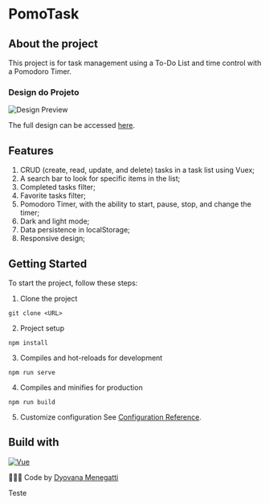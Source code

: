 # PomoTask

## About the project

This project is for task management using a To-Do List and time control with a Pomodoro Timer.

### Design do Projeto

![Design Preview](https://figma-alpha-api.s3.us-west-2.amazonaws.com/images/4666eceb-6d26-4eee-89f5-ee7d7808010e)

The full design can be accessed [here](https://www.figma.com/design/DXrVvNfRQRXLBAZOzHz6Z4/PomoTask?node-id=0-1&t=FHRKOJLI9AIwFaLn-1).

## Features

1. CRUD (create, read, update, and delete) tasks in a task list using Vuex;
2. A search bar to look for specific items in the list;
3. Completed tasks filter;
4. Favorite tasks filter;
5. Pomodoro Timer, with the ability to start, pause, stop, and change the timer;
6. Dark and light mode;
7. Data persistence in localStorage;
8. Responsive design;

## Getting Started

To start the project, follow these steps:

1. Clone the project
```
git clone <URL>
```

2. Project setup
```
npm install
```

3. Compiles and hot-reloads for development
```
npm run serve
```

4. Compiles and minifies for production
```
npm run build
```

5. Customize configuration
See [Configuration Reference](https://cli.vuejs.org/config/).

## Build with
[![Vue][Vue.js]][Vue-url]

<!-- Links and URLs -->
[Vue.js]: https://img.shields.io/badge/Vue.js-35495E?style=for-the-badge&logo=vue.js&logoColor=4FC08D
[Vue-url]: https://vuejs.org/

👩🏻‍💻 Code by [Dyovana Menegatti](https://www.linkedin.com/in/dyomenegatti/)

Teste